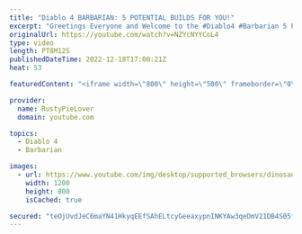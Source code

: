 ```yaml
---
title: "Diablo 4 BARBARIAN: 5 POTENTIAL BUILDS FOR YOU!"
excerpt: "Greetings Everyone and Welcome to the #Diablo4 #Barbarian 5 POTENTIAL BUILDS VIDEO! Where we discuss 5 potential builds ..."
originalUrl: https://youtube.com/watch?v=NZYcNYYCoL4
type: video
length: PT8M12S
publishedDateTime: 2022-12-18T17:00:21Z
heat: 53

featuredContent: "<iframe width=\"800\" height=\"500\" frameborder=\"0\" src=\"https://www.youtube.com/embed/NZYcNYYCoL4\" allow=\"accelerometer; autoplay; encrypted-media; gyroscope; picture-in-picture\" allowfullscreen></iframe>"

provider:
  name: RustyPieLover
  domain: youtube.com

topics:
  - Diablo 4
  - Barbarian

images:
  - url: https://www.youtube.com/img/desktop/supported_browsers/dinosaur.png
    width: 1200
    height: 800
    isCached: true

secured: "teOjUvdJeC6maYN41HkyqEEfSAhELtcyGeeaxypnINKYAw3qeDmV21DB4S05fsAhhXIT+ZvOyqPeBMDpAhqJ9oSdG6aMvy3NVWMCEK91r7/aG7T9wUGJI/vG5mpMVK19J6fmOm+DmykXMdAWNEpA2ZDAXdjxrqkdAOxreKSOvdjvYgZBRtyS7LZL67QFSHQMwWQP5SSQq/6zZRl2C/u4oyi2Gwrj7NEXyU4OhIVr6gZDTUhNRSsX2c6yASDJx+dmJ27FVBUbLNjIpvOII69p3M1B0uFIIRsVmU4Xh5YVp1jRkU+hG6QiftfWe0mmlMcVCwxCevTV5I+EZdFlcOtVCu8y1fmgVqvE+DoA7JhOr76Yw/1JLOWPzDGcgP08LRVw0OzH5WJKhOja+K9iOjJgiOGU7J1is1fW7dtrLuNBXzo=;XjE3gY/Rac07oDg6bbEtKA=="
---
```


